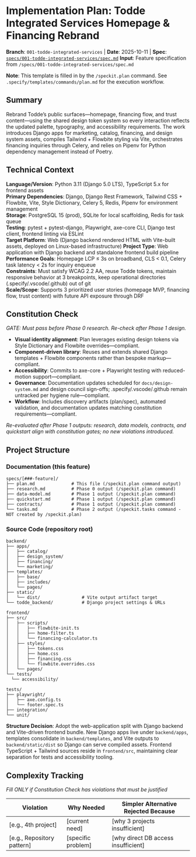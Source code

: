 # Implementation Plan: Todde Integrated Services Homepage & Financing Rebrand

**Branch**: `001-todde-integrated-services` | **Date**: 2025-10-11 | **Spec**: [`specs/001-todde-integrated-services/spec.md`](./spec.md)
**Input**: Feature specification from `/specs/001-todde-integrated-services/spec.md`

**Note**: This template is filled in by the `/speckit.plan` command. See `.specify/templates/commands/plan.md` for the execution workflow.

## Summary

Rebrand Todde’s public surfaces—homepage, financing flow, and trust content—using the shared design token system so every interaction reflects the updated palette, typography, and accessibility requirements. The work introduces Django apps for marketing, catalog, financing, and design system assets, compiles Tailwind + Flowbite styling via Vite, orchestrates financing inquiries through Celery, and relies on Pipenv for Python dependency management instead of Poetry.

## Technical Context

<!--
  ACTION REQUIRED: Replace the content in this section with the technical details
  for the project. The structure here is presented in advisory capacity to guide
  the iteration process.
-->

**Language/Version**: Python 3.11 (Django 5.0 LTS), TypeScript 5.x for frontend assets  
**Primary Dependencies**: Django, Django Rest Framework, Tailwind CSS + Flowbite, Vite, Style Dictionary, Celery 5, Redis, Pipenv for environment management  
**Storage**: PostgreSQL 15 (prod), SQLite for local scaffolding, Redis for task queue  
**Testing**: pytest + pytest-django, Playwright, axe-core CLI, Django test client, frontend linting via ESLint  
**Target Platform**: Web (Django backend rendered HTML with Vite-built assets, deployed on Linux-based infrastructure)
**Project Type**: Web application with Django backend and standalone frontend build pipeline  
**Performance Goals**: Homepage LCP ≤ 3s on broadband, CLS < 0.1, Celery task latency < 2s for inquiry enqueue  
**Constraints**: Must satisfy WCAG 2.2 AA, reuse Todde tokens, maintain responsive behavior at 3 breakpoints, keep operational directories (.specify/.vscode/.github) out of git  
**Scale/Scope**: Supports 3 prioritized user stories (homepage MVP, financing flow, trust content) with future API exposure through DRF

## Constitution Check

*GATE: Must pass before Phase 0 research. Re-check after Phase 1 design.*

- **Visual identity alignment**: Plan leverages existing design tokens via Style Dictionary and Flowbite overrides—compliant.
- **Component-driven library**: Reuses and extends shared Django templates + Flowbite components rather than bespoke markup—compliant.
- **Accessibility**: Commits to axe-core + Playwright testing with reduced-motion support—compliant.
- **Governance**: Documentation updates scheduled for `docs/design-system.md` and design council sign-offs; .specify/.vscode/.github remain untracked per hygiene rule—compliant.
- **Workflow**: Includes discovery artifacts (plan/spec), automated validation, and documentation updates matching constitution requirements—compliant.

*Re-evaluated after Phase 1 outputs: research, data models, contracts, and quickstart align with constitution gates; no new violations introduced.*

## Project Structure

### Documentation (this feature)

```
specs/[###-feature]/
├── plan.md              # This file (/speckit.plan command output)
├── research.md          # Phase 0 output (/speckit.plan command)
├── data-model.md        # Phase 1 output (/speckit.plan command)
├── quickstart.md        # Phase 1 output (/speckit.plan command)
├── contracts/           # Phase 1 output (/speckit.plan command)
└── tasks.md             # Phase 2 output (/speckit.tasks command - NOT created by /speckit.plan)
```

### Source Code (repository root)
<!--
  ACTION REQUIRED: Replace the placeholder tree below with the concrete layout
  for this feature. Delete unused options and expand the chosen structure with
  real paths (e.g., apps/admin, packages/something). The delivered plan must
  not include Option labels.
-->

```
backend/
├── apps/
│   ├── catalog/
│   ├── design_system/
│   ├── financing/
│   └── marketing/
├── templates/
│   ├── base/
│   ├── includes/
│   └── pages/
├── static/
│   └── dist/                # Vite output artifact target
└── todde_backend/           # Django project settings & URLs

frontend/
├── src/
│   ├── scripts/
│   │   ├── flowbite-init.ts
│   │   ├── home-filter.ts
│   │   └── financing-calculator.ts
│   ├── styles/
│   │   ├── tokens.css
│   │   ├── home.css
│   │   ├── financing.css
│   │   └── flowbite.overrides.css
│   └── pages/
└── tests/
  └── accessibility/

tests/
├── playwright/
│   ├── axe.config.ts
│   └── footer.spec.ts
├── integration/
└── unit/
```

**Structure Decision**: Adopt the web-application split with Django backend and Vite-driven frontend bundle. New Django apps live under `backend/apps`, templates consolidate in `backend/templates`, and Vite outputs to `backend/static/dist` so Django can serve compiled assets. Frontend TypeScript + Tailwind sources reside in `frontend/src`, maintaining clear separation for tests and accessibility tooling.

## Complexity Tracking

*Fill ONLY if Constitution Check has violations that must be justified*

| Violation | Why Needed | Simpler Alternative Rejected Because |
|-----------|------------|-------------------------------------|
| [e.g., 4th project] | [current need] | [why 3 projects insufficient] |
| [e.g., Repository pattern] | [specific problem] | [why direct DB access insufficient] |
